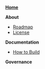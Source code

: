 **[Home](Home)**

**About**
- [Roadmap](Roadmap)
- [License](License)

**Documentation**
- [How to Build](How-to-Build)

**Governance**
